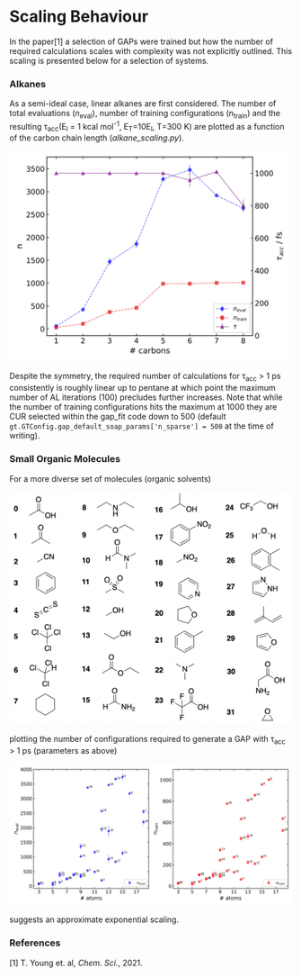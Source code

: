 # Scaling Behaviour

In the paper[1] a selection of GAPs were trained but how the number of required
calculations scales with complexity was not explicitly outlined. This scaling 
is presented below for a selection of systems.

### Alkanes

As a semi-ideal case, linear alkanes are first considered. The number of 
total evaluations (*n*<sub>eval</sub>), number of training configurations 
(*n*<sub>train</sub>) and the resulting τ<sub>acc</sub>(E<sub>l</sub> = 1 kcal 
mol<sup>-1</sup>, E<sub>T</sub>=10E<sub>l</sub>, T=300 K) are plotted as a 
function of the carbon chain length (*alkane_scaling.py*).

<img src="alkane/alkane_scaling.png" width="500">

Despite the symmetry, the required number of calculations for τ<sub>acc</sub> > 1 ps
consistently is roughly linear up to pentane at which point the maximum number of AL 
iterations (100) precludes further increases. Note that while the number of training 
configurations hits the maximum at 1000 they are CUR selected within the gap_fit 
code down to 500 (default `gt.GTConfig.gap_default_soap_params['n_sparse'] = 500` 
at the time of writing).


### Small Organic Molecules

For a more diverse set of molecules (organic solvents)

<img src="solvents/solvents.png" width="700">

plotting the number of configurations required to generate a GAP with τ<sub>acc</sub> > 1 ps 
(parameters as above)

<img src="solvents/solvent_scaling.png" width="800">

suggests an approximate exponential scaling.




### References

[1] T. Young et. al, *Chem. Sci.*, 2021.


